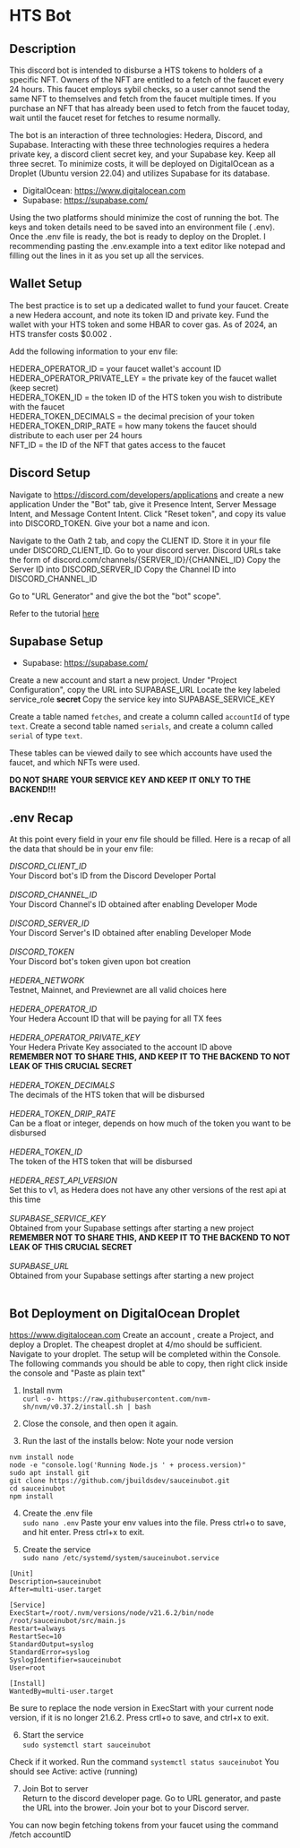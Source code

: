 # HTS Bot

## Description

This discord bot is intended to disburse a HTS tokens to holders of a specific NFT.
Owners of the NFT are entitled to a fetch of the faucet every 24 hours. This faucet employs sybil checks, so a user cannot send the same NFT to themselves and fetch from the faucet multiple times. If you purchase an NFT that has already been used to fetch from the faucet today, wait until the faucet reset for fetches to resume normally.

The bot is an interaction of three technologies: Hedera, Discord, and Supabase.
Interacting with these three technologies requires a hedera private key, a discord client secret key, and your Supabase key. Keep all three secret.
To minimize costs, it will be deployed on DigitalOcean as a Droplet (Ubuntu version 22.04)
and utilizes Supabase for its database.

- DigitalOcean: https://www.digitalocean.com
- Supabase: https://supabase.com/

Using the two platforms should minimize the cost of running the bot.
The keys and token details need to be saved into an environment file ( .env). Once the .env file is ready, the bot is ready to deploy on the Droplet. I recommending pasting the .env.example into a text editor like notepad and filling out the lines in it as you set up all the services.

## Wallet Setup

The best practice is to set up a dedicated wallet to fund your faucet. Create a new Hedera account, and note its token ID and private key.
Fund the wallet with your HTS token and some HBAR to cover gas. As of 2024, an HTS transfer costs $0.002 .

Add the following information to your env file:

HEDERA_OPERATOR_ID = your faucet wallet's account ID <br>
HEDERA_OPERATOR_PRIVATE_LEY = the private key of the faucet wallet (keep secret) <br>
HEDERA_TOKEN_ID = the token ID of the HTS token you wish to distribute with the faucet <br>
HEDERA_TOKEN_DECIMALS = the decimal precision of your token <br>
HEDERA_TOKEN_DRIP_RATE = how many tokens the faucet should distribute to each user per 24 hours <br>
NFT_ID = the ID of the NFT that gates access to the faucet<br>

## Discord Setup

Navigate to https://discord.com/developers/applications and create a new application
Under the "Bot" tab, give it Presence Intent, Server Message Intent, and Message Content Intent. Click "Reset token", and copy its value into DISCORD_TOKEN.
Give your bot a name and icon.

Navigate to the Oath 2 tab, and copy the CLIENT ID. Store it in your file under DISCORD_CLIENT_ID.
Go to your discord server. Discord URLs take the form of discord.com/channels/{SERVER_ID}/{CHANNEL_ID}
Copy the Server ID into DISCORD_SERVER_ID
Copy the Channel ID into DISCORD_CHANNEL_ID

Go to "URL Generator" and give the bot the "bot" scope".

Refer to the tutorial [here](https://www.youtube.com/watch?v=Q7Hgp6bg0kI&list=PL_cUvD4qzbkwA7WITceoc2_FFjQsBkwX7)

## Supabase Setup

- Supabase: https://supabase.com/

Create a new account and start a new project.
Under "Project Configuration", copy the URL into SUPABASE_URL
Locate the key labeled service_role <b>secret </b> Copy the service key into SUPABASE_SERVICE_KEY

Create a table named `fetches`, and create a column called `accountId` of type `text`.
Create a second table named `serials`, and create a column called `serial` of type `text`.

These tables can be viewed daily to see which accounts have used the faucet, and which NFTs were used.

**DO NOT SHARE YOUR SERVICE KEY AND KEEP IT ONLY TO THE BACKEND!!!**

## .env Recap

At this point every field in your env file should be filled.
Here is a recap of all the data that should be in your env file:

_DISCORD_CLIENT_ID_<br>
Your Discord bot's ID from the Discord Developer Portal<br><br>
_DISCORD_CHANNEL_ID_<br>
Your Discord Channel's ID obtained after enabling Developer Mode<br><br>
_DISCORD_SERVER_ID_<br>
Your Discord Server's ID obtained after enabling Developer Mode<br><br>
_DISCORD_TOKEN_<br>
Your Discord bot's token given upon bot creation<br><br>
_HEDERA_NETWORK_<br>
Testnet, Mainnet, and Previewnet are all valid choices here<br><br>
_HEDERA_OPERATOR_ID_<br>
Your Hedera Account ID that will be paying for all TX fees<br><br>
_HEDERA_OPERATOR_PRIVATE_KEY_<br>
Your Hedera Private Key associated to the account ID above<br>**REMEMBER NOT TO SHARE THIS, AND KEEP IT TO THE BACKEND TO NOT LEAK OF THIS CRUCIAL SECRET**<br><br>
_HEDERA_TOKEN_DECIMALS_<br>
The decimals of the HTS token that will be disbursed<br><br>
_HEDERA_TOKEN_DRIP_RATE_<br>
Can be a float or integer, depends on how much of the token you want to be disbursed<br><br>
_HEDERA_TOKEN_ID_<br>
The token of the HTS token that will be disbursed<br><br>
_HEDERA_REST_API_VERSION_<br>
Set this to v1, as Hedera does not have any other versions of the rest api at this time<br><br>
_SUPABASE_SERVICE_KEY_<br>
Obtained from your Supabase settings after starting a new project<br>**REMEMBER NOT TO SHARE THIS, AND KEEP IT TO THE BACKEND TO NOT LEAK OF THIS CRUCIAL SECRET**<br><br>
_SUPABASE_URL_<br>
Obtained from your Supabase settings after starting a new project<br><br>

## Bot Deployment on DigitalOcean Droplet

https://www.digitalocean.com
Create an account , create a Project, and deploy a Droplet. The cheapest droplet at 4/mo should be sufficient.
Navigate to your droplet. The setup will be completed within the Console.
The following commands you should be able to copy, then right click inside the console and "Paste as plain text"

1. Install nvm<br>
   `curl -o- https://raw.githubusercontent.com/nvm-sh/nvm/v0.37.2/install.sh | bash`

2. Close the console, and then open it again.

3. Run the last of the installs below:
   Note your node version

```
nvm install node
node -e "console.log('Running Node.js ' + process.version)"
sudo apt install git
git clone https://github.com/jbuildsdev/sauceinubot.git
cd sauceinubot
npm install
```

4. Create the .env file<br>
   `sudo nano .env`
   Paste your env values into the file. Press ctrl+o to save, and hit enter. Press ctrl+x to exit.

5. Create the service<br>
   `sudo nano /etc/systemd/system/sauceinubot.service`

```
[Unit]
Description=sauceinubot
After=multi-user.target

[Service]
ExecStart=/root/.nvm/versions/node/v21.6.2/bin/node /root/sauceinubot/src/main.js
Restart=always
RestartSec=10
StandardOutput=syslog
StandardError=syslog
SyslogIdentifier=sauceinubot
User=root

[Install]
WantedBy=multi-user.target
```

Be sure to replace the node version in ExecStart with your current node version, if it is no longer 21.6.2.
Press crtl+o to save, and ctrl+x to exit.

6. Start the service<br>
   `sudo systemctl start sauceinubot`

Check if it worked. Run the command `systemctl status sauceinubot`
You should see Active: active (running)

7. Join Bot to server<br>
   Return to the discord developer page.
   Go to URL generator, and paste the URL into the brower. Join your bot to your Discord server.

You can now begin fetching tokens from your faucet using the command /fetch accountID
